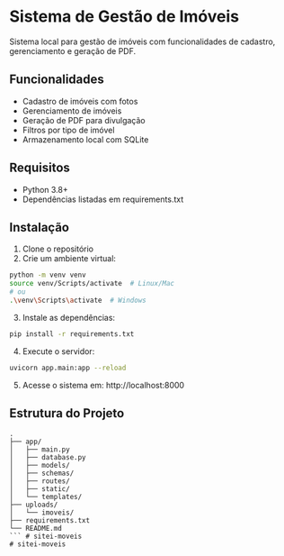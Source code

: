 # Sistema de Gestão de Imóveis

Sistema local para gestão de imóveis com funcionalidades de cadastro, gerenciamento e geração de PDF.

## Funcionalidades

- Cadastro de imóveis com fotos
- Gerenciamento de imóveis
- Geração de PDF para divulgação
- Filtros por tipo de imóvel
- Armazenamento local com SQLite

## Requisitos

- Python 3.8+
- Dependências listadas em requirements.txt

## Instalação

1. Clone o repositório
2. Crie um ambiente virtual:
```bash
python -m venv venv
source venv/Scripts/activate  # Linux/Mac
# ou
.\venv\Scripts\activate  # Windows
```

3. Instale as dependências:
```bash
pip install -r requirements.txt
```

4. Execute o servidor:
```bash
uvicorn app.main:app --reload
```

5. Acesse o sistema em: http://localhost:8000

## Estrutura do Projeto

```
.
├── app/
│   ├── main.py
│   ├── database.py
│   ├── models/
│   ├── schemas/
│   ├── routes/
│   ├── static/
│   └── templates/
├── uploads/
│   └── imoveis/
├── requirements.txt
└── README.md
``` # sitei-moveis
# sitei-moveis
